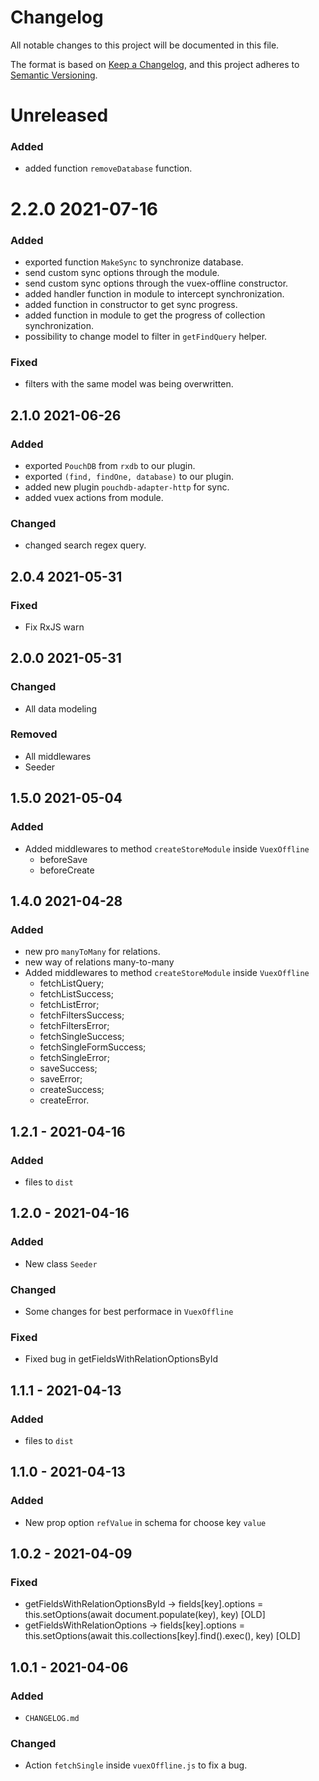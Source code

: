 # Changelog
All notable changes to this project will be documented in this file.

The format is based on [Keep a Changelog](https://keepachangelog.com/en/1.0.0/),
and this project adheres to [Semantic Versioning](https://semver.org/spec/v2.0.0.html).

# Unreleased

### Added
- added function `removeDatabase` function.

# 2.2.0 2021-07-16

### Added
- exported function `MakeSync` to synchronize database.
- send custom sync options through the module.
- send custom sync options through the vuex-offline constructor.
- added handler function in module to intercept synchronization.
- added function in constructor to get sync progress.
- added function in module to get the progress of collection synchronization.
- possibility to change model to filter in `getFindQuery` helper.

### Fixed
- filters with the same model was being overwritten.

## 2.1.0 2021-06-26

### Added
- exported `PouchDB` from `rxdb` to our plugin.
- exported `(find, findOne, database)` to our plugin.
- added new plugin `pouchdb-adapter-http` for sync.
- added vuex actions from module.

### Changed
- changed search regex query.

## 2.0.4 2021-05-31
### Fixed
- Fix RxJS warn

## 2.0.0 2021-05-31
### Changed
- All data modeling

### Removed
- All middlewares
- Seeder

## 1.5.0 2021-05-04
### Added
- Added middlewares to method `createStoreModule` inside `VuexOffline`
  - beforeSave
  - beforeCreate

## 1.4.0 2021-04-28
### Added
- new pro `manyToMany` for relations.
- new way of relations many-to-many
- Added middlewares to method `createStoreModule` inside `VuexOffline`
  - fetchListQuery;
  - fetchListSuccess;
  - fetchListError;
  - fetchFiltersSuccess;
  - fetchFiltersError;
  - fetchSingleSuccess;
  - fetchSingleFormSuccess;
  - fetchSingleError;
  - saveSuccess;
  - saveError;
  - createSuccess;
  - createError.

## 1.2.1 - 2021-04-16
### Added
- files to `dist`

## 1.2.0 - 2021-04-16
### Added
- New class `Seeder`

### Changed
- Some changes for best performace in `VuexOffline`

### Fixed
- Fixed bug in getFieldsWithRelationOptionsById

## 1.1.1 - 2021-04-13
### Added
- files to `dist`

## 1.1.0 - 2021-04-13
### Added
- New prop option `refValue` in schema for choose key `value`

## 1.0.2 - 2021-04-09
### Fixed
- getFieldsWithRelationOptionsById -> fields[key].options = this.setOptions(await document.populate(key), key) [OLD]
- getFieldsWithRelationOptions -> fields[key].options = this.setOptions(await this.collections[key].find().exec(), key) [OLD]

## 1.0.1 - 2021-04-06
### Added
- `CHANGELOG.md`

### Changed
- Action `fetchSingle` inside `vuexOffline.js` to fix a bug.
